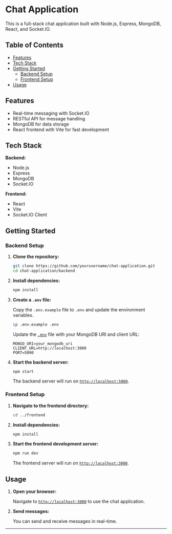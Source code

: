 # Chat Application

This is a full-stack chat application built with Node.js, Express, MongoDB, React, and Socket.IO.

## Table of Contents

- [Features](#features)
- [Tech Stack](#tech-stack)
- [Getting Started](#getting-started)
  - [Backend Setup](#backend-setup)
  - [Frontend Setup](#frontend-setup)
- [Usage](#usage)

## Features

- Real-time messaging with Socket.IO
- RESTful API for message handling
- MongoDB for data storage
- React frontend with Vite for fast development

## Tech Stack

**Backend:**
- Node.js
- Express
- MongoDB
- Socket.IO

**Frontend:**
- React
- Vite
- Socket.IO Client

## Getting Started

### Backend Setup

1. **Clone the repository:**

    ```sh
    git clone https://github.com/yourusername/chat-application.git
    cd chat-application/backend
    ```

2. **Install dependencies:**

    ```sh
    npm install
    ```

3. **Create a `.env` file:**

    Copy the `.env.example` file to `.env` and update the environment variables.

    ```sh
    cp .env.example .env
    ```

    Update the [`.env`](command:_github.copilot.openSymbolFromReferences?%5B%22%22%2C%5B%7B%22uri%22%3A%7B%22scheme%22%3A%22file%22%2C%22authority%22%3A%22%22%2C%22path%22%3A%22%2Fc%3A%2FUsers%2Fcocat%2FDocuments%2FNode-JS%2FWeb%20Projects%2FChat-Application%2Fbackend%2Fapp.js%22%2C%22query%22%3A%22%22%2C%22fragment%22%3A%22%22%7D%2C%22pos%22%3A%7B%22line%22%3A10%2C%22character%22%3A35%7D%7D%2C%7B%22uri%22%3A%7B%22scheme%22%3A%22file%22%2C%22authority%22%3A%22%22%2C%22path%22%3A%22%2Fc%3A%2FUsers%2Fcocat%2FDocuments%2FNode-JS%2FWeb%20Projects%2FChat-Application%2Fbackend%2Fsrc%2Fdb%2Fconnection.js%22%2C%22query%22%3A%22%22%2C%22fragment%22%3A%22%22%7D%2C%22pos%22%3A%7B%22line%22%3A4%2C%22character%22%3A35%7D%7D%5D%2C%225417c2ab-bbea-44cd-8cfd-73ba68d23e1c%22%5D "Go to definition") file with your MongoDB URI and client URL:

    ```env
    MONGO_URI=your_mongodb_uri
    CLIENT_URL=http://localhost:3000
    PORT=5000
    ```

4. **Start the backend server:**

    ```sh
    npm start
    ```

    The backend server will run on [`http://localhost:5000`](command:_github.copilot.openSymbolFromReferences?%5B%22%22%2C%5B%7B%22uri%22%3A%7B%22scheme%22%3A%22file%22%2C%22authority%22%3A%22%22%2C%22path%22%3A%22%2Fc%3A%2FUsers%2Fcocat%2FDocuments%2FNode-JS%2FWeb%20Projects%2FChat-Application%2Fbackend%2Fapp.js%22%2C%22query%22%3A%22%22%2C%22fragment%22%3A%22%22%7D%2C%22pos%22%3A%7B%22line%22%3A2%2C%22character%22%3A6%7D%7D%5D%2C%225417c2ab-bbea-44cd-8cfd-73ba68d23e1c%22%5D "Go to definition").

### Frontend Setup

1. **Navigate to the frontend directory:**

    ```sh
    cd ../frontend
    ```

2. **Install dependencies:**

    ```sh
    npm install
    ```

3. **Start the frontend development server:**

    ```sh
    npm run dev
    ```

    The frontend server will run on [`http://localhost:3000`](command:_github.copilot.openSymbolFromReferences?%5B%22%22%2C%5B%7B%22uri%22%3A%7B%22scheme%22%3A%22file%22%2C%22authority%22%3A%22%22%2C%22path%22%3A%22%2Fc%3A%2FUsers%2Fcocat%2FDocuments%2FNode-JS%2FWeb%20Projects%2FChat-Application%2Fbackend%2Fapp.js%22%2C%22query%22%3A%22%22%2C%22fragment%22%3A%22%22%7D%2C%22pos%22%3A%7B%22line%22%3A2%2C%22character%22%3A6%7D%7D%5D%2C%225417c2ab-bbea-44cd-8cfd-73ba68d23e1c%22%5D "Go to definition").

## Usage

1. **Open your browser:**

    Navigate to [`http://localhost:3000`](command:_github.copilot.openSymbolFromReferences?%5B%22%22%2C%5B%7B%22uri%22%3A%7B%22scheme%22%3A%22file%22%2C%22authority%22%3A%22%22%2C%22path%22%3A%22%2Fc%3A%2FUsers%2Fcocat%2FDocuments%2FNode-JS%2FWeb%20Projects%2FChat-Application%2Fbackend%2Fapp.js%22%2C%22query%22%3A%22%22%2C%22fragment%22%3A%22%22%7D%2C%22pos%22%3A%7B%22line%22%3A2%2C%22character%22%3A6%7D%7D%5D%2C%225417c2ab-bbea-44cd-8cfd-73ba68d23e1c%22%5D "Go to definition") to use the chat application.

2. **Send messages:**

    You can send and receive messages in real-time.

---
